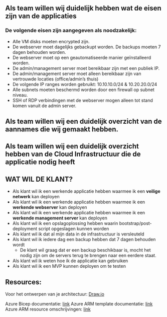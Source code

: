 ## Als team willen wij duidelijk hebben wat de eisen zijn van de applicaties
### De volgende eisen zijn aangegeven als noodzakelijk:

- Alle VM disks moeten encrypted zijn.
- De webserver moet dagelijks gebackupt worden. De backups moeten 7 dagen behouden worden.
- De webserver moet op een geautomatiseerde manier geïnstalleerd worden.
- De admin/management server moet bereikbaar zijn met een publiek IP.
- De admin/management server moet alleen bereikbaar zijn van vertrouwde locaties (office/admin’s thuis)
- De volgende IP ranges worden gebruikt: 10.10.10.0/24 & 10.20.20.0/24
- Alle subnets moeten beschermd worden door een firewall op subnet niveau.
- SSH of RDP verbindingen met de webserver mogen alleen tot stand komen vanuit de admin server.

## Als team willen wij een duidelijk overzicht van de aannames die wij gemaakt hebben.




## Als team willen wij een duidelijk overzicht hebben van de Cloud Infrastructuur die de applicatie nodig heeft




## WAT WIL DE KLANT?

- Als klant wil ik een werkende applicatie hebben waarmee ik een **veilige netwerk** kan deployen
- Als klant wil ik een werkende applicatie hebben waarmee ik een **werkende webserver** kan deployen
- Als klant wil ik een werkende applicatie hebben waarmee ik een **werkende management server** kan deployen
- Als klant wil ik een opslagoplossing hebben waarin bootstrap/post-deployment script opgeslagen kunnen worden
- Als klant wil ik dat al mijn data in de infrastructuur is versleuteld
- Als klant wil ik iedere dag een backup hebben dat 7 dagen behouden wordt
  - De klant wil graag dat er een backup beschikbaar is, mocht het nodig zijn om de servers terug te brengen naar een eerdere staat.
- Als klant wil ik weten hoe ik de applicatie kan gebruiken
- Als klant wil ik een MVP kunnen deployen om te testen


## Resources:
Voor het ontwerpen van je architectuur: [Draw.io](https://draw.io)

Azure Bicep documentatie: [link](https://docs.microsoft.com/nl-nl/azure/azure-resource-manager/bicep/)
Azure ARM template documentatie: [link](https://docs.microsoft.com/nl-nl/azure/azure-resource-manager/templates/)
Azure ARM resource omschrijvingen: [link](https://docs.microsoft.com/en-us/azure/templates/)







